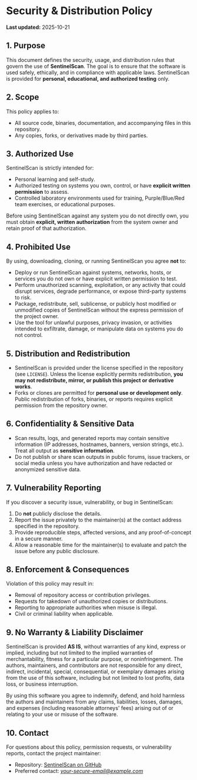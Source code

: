 # Security & Distribution Policy

**Last updated:** 2025-10-21

## 1. Purpose
This document defines the security, usage, and distribution rules that govern the use of **SentinelScan**. The goal is to ensure that the software is used safely, ethically, and in compliance with applicable laws. SentinelScan is provided for **personal, educational, and authorized testing** only.

## 2. Scope
This policy applies to:
- All source code, binaries, documentation, and accompanying files in this repository.
- Any copies, forks, or derivatives made by third parties.

## 3. Authorized Use
SentinelScan is strictly intended for:
- Personal learning and self-study.
- Authorized testing on systems you own, control, or have **explicit written permission** to assess.
- Controlled laboratory environments used for training, Purple/Blue/Red team exercises, or educational purposes.

Before using SentinelScan against any system you do not directly own, you must obtain **explicit, written authorization** from the system owner and retain proof of that authorization.

## 4. Prohibited Use
By using, downloading, cloning, or running SentinelScan you agree **not** to:
- Deploy or run SentinelScan against systems, networks, hosts, or services you do not own or have explicit written permission to test.
- Perform unauthorized scanning, exploitation, or any activity that could disrupt services, degrade performance, or expose third-party systems to risk.
- Package, redistribute, sell, sublicense, or publicly host modified or unmodified copies of SentinelScan without the express permission of the project owner.
- Use the tool for unlawful purposes, privacy invasion, or activities intended to exfiltrate, damage, or manipulate data on systems you do not control.

## 5. Distribution and Redistribution
- SentinelScan is provided under the license specified in the repository (see `LICENSE`). Unless the license explicitly permits redistribution, **you may not redistribute, mirror, or publish this project or derivative works**.
- Forks or clones are permitted for **personal use or development only**. Public redistribution of forks, binaries, or reports requires explicit permission from the repository owner.

## 6. Confidentiality & Sensitive Data
- Scan results, logs, and generated reports may contain sensitive information (IP addresses, hostnames, banners, version strings, etc.). Treat all output as **sensitive information**.
- Do not publish or share scan outputs in public forums, issue trackers, or social media unless you have authorization and have redacted or anonymized sensitive data.

## 7. Vulnerability Reporting
If you discover a security issue, vulnerability, or bug in SentinelScan:
1. Do **not** publicly disclose the details.
2. Report the issue privately to the maintainer(s) at the contact address specified in the repository.
3. Provide reproducible steps, affected versions, and any proof-of-concept in a secure manner.
4. Allow a reasonable time for the maintainer(s) to evaluate and patch the issue before any public disclosure.

## 8. Enforcement & Consequences
Violation of this policy may result in:
- Removal of repository access or contribution privileges.
- Requests for takedown of unauthorized copies or distributions.
- Reporting to appropriate authorities when misuse is illegal.
- Civil or criminal liability when applicable.

## 9. No Warranty & Liability Disclaimer
SentinelScan is provided **AS IS**, without warranties of any kind, express or implied, including but not limited to the implied warranties of merchantability, fitness for a particular purpose, or noninfringement. The authors, maintainers, and contributors are not responsible for any direct, indirect, incidental, special, consequential, or exemplary damages arising from the use of this software, including but not limited to lost profits, data loss, or business interruption.

By using this software you agree to indemnify, defend, and hold harmless the authors and maintainers from any claims, liabilities, losses, damages, and expenses (including reasonable attorneys' fees) arising out of or relating to your use or misuse of the software.

## 10. Contact
For questions about this policy, permission requests, or vulnerability reports, contact the project maintainer:

- Repository: [SentinelScan on GitHub](https://github.com/AJulianSec/SentinelScan)  
- Preferred contact: *your-secure-email@example.com*
